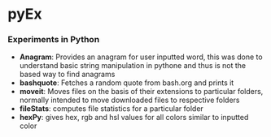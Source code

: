 # pyEx

### Experiments in Python

* **Anagram**: Provides an anagram for user inputted word, this was done to understand basic string manipulation in pythone and thus is not the based way to find anagrams
* **bashquote**: Fetches a random quote from bash.org and prints it
* **moveit**: Moves files on the basis of their extensions to particular folders, normally intended to move downloaded files to respective folders
* **fileStats**: computes file statistics for a particular folder
* **hexPy**: gives hex, rgb and hsl values for all colors similar to inputted color
